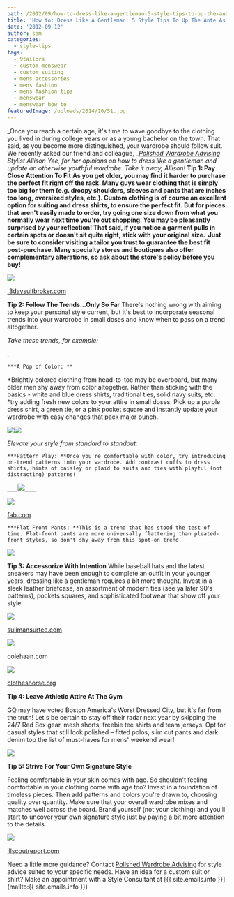 ```yaml
---
path: /2012/09/how-to-dress-like-a-gentleman-5-style-tips-to-up-the-ante-as-you-age/
title: 'How to: Dress Like A Gentleman: 5 Style Tips To Up The Ante As You Age'
date: '2012-09-12'
author: sam
categories:
  - style-tips
tags:
  - 9tailors
  - custom menswear
  - custom suiting
  - mens accessories
  - mens fashion
  - mens fashion tips
  - menswear
  - menswear how to
featuredImage: /uploads/2014/10/51.jpg
---
```

_Once you reach a certain age, it's time to wave goodbye to the clothing you lived in during college years or as a young bachelor on the town. That said, as you become more distinguished, your wardrobe should follow suit. We recently asked our friend and colleague, _[_Polished Wardrobe Advising_](http://polishedadvising.com/) _Stylist Allison Yee, for her opinions on how to dress like a gentleman and update an otherwise youthful wardrobe. Take it away, Allison!_
********Tip 1: Pay Close Attention To Fit********
****As you get older, you may find it harder to purchase the perfect fit right off the rack. Many guys wear clothing that is simply too big for them (e.g. droopy shoulders, sleeves and pants that are inches too long, oversized styles, etc.). Custom clothing is of course an excellent option for suiting and dress shirts, to ensure the perfect fit. But for pieces that aren't easily made to order, try going one size down from what you normally wear next time you're out shopping. You may be pleasantly surprised by your reflection! That said, if you notice a garment pulls in certain spots or doesn't sit quite right, stick with your original size.  Just be sure to consider visiting a tailor you trust to guarantee the best fit post-purchase. Many specialty stores and boutiques also offer complementary alterations, so ask about the store's policy before you buy!****

[![](http://3.bp.blogspot.com/-rDvycm4HS_c/UFCtx8QIZhI/AAAAAAAAA3A/5nXoSMpNu3Y/s400/slimfit-1.jpg)](http://3.bp.blogspot.com/-rDvycm4HS_c/UFCtx8QIZhI/AAAAAAAAA3A/5nXoSMpNu3Y/s1600/slimfit-1.jpg)

[ 3daysuitbroker.com](http://3daysuitbroker.com/)

****Tip 2: Follow The Trends…Only So Far****
There's nothing wrong with aiming to keep your personal style current, but it's best to incorporate seasonal trends into your wardrobe in small doses and know when to pass on a trend altogether.

 _Take these trends, for example:_

 [](http://4.bp.blogspot.com/-umrDm7kGuLI/UFCuw2BkUZI/AAAAAAAAA3I/xzVMSU4sX8g/s1600/Navy_Two_Piece_Solids_Narrow_Peck_Lapel_Suits_Business_Dress__1__14236145963664683_690X500.jpg) [ ](http://4.bp.blogspot.com/-umrDm7kGuLI/UFCuw2BkUZI/AAAAAAAAA3I/xzVMSU4sX8g/s1600/Navy_Two_Piece_Solids_Narrow_Peck_Lapel_Suits_Business_Dress__1__14236145963664683_690X500.jpg)

	***A Pop of Color: **

*Brightly colored clothing from head-to-toe may be overboard, but many older men shy away from color altogether. Rather than sticking with the basics - white and blue dress shirts, traditional ties, solid navy suits, etc. 
*try adding fresh new colors to your attire in small doses. Pick up a purple dress shirt, a green tie, or a pink pocket square and instantly update your wardrobe with easy changes that pack major punch.

[![](http://3.bp.blogspot.com/-S8nUAUFsimw/UFCuy1i24RI/AAAAAAAAA3Q/9ROmAl5omvw/s320/Fine_Stipes_Luxuriant_Soft_Wool_Notch_Business_Suits__1__14773049266167046_690X500.jpg)](http://3.bp.blogspot.com/-S8nUAUFsimw/UFCuy1i24RI/AAAAAAAAA3Q/9ROmAl5omvw/s1600/Fine_Stipes_Luxuriant_Soft_Wool_Notch_Business_Suits__1__14773049266167046_690X500.jpg)[![](http://4.bp.blogspot.com/-umrDm7kGuLI/UFCuw2BkUZI/AAAAAAAAA3I/xzVMSU4sX8g/s320/Navy_Two_Piece_Solids_Narrow_Peck_Lapel_Suits_Business_Dress__1__14236145963664683_690X500.jpg)](http://4.bp.blogspot.com/-umrDm7kGuLI/UFCuw2BkUZI/AAAAAAAAA3I/xzVMSU4sX8g/s1600/Navy_Two_Piece_Solids_Narrow_Peck_Lapel_Suits_Business_Dress__1__14236145963664683_690X500.jpg)

_Elevate your style from standard to standout:_

	***Pattern Play: **Once you're comfortable with color, try introducing on-trend patterns into your wardrobe. Add contrast cuffs to dress shirts, hints of paisley or plaid to suits and ties with playful (not distracting) patterns!

[      ![](http://4.bp.blogspot.com/-XrczCrc5B9M/UFCxjBaI-OI/AAAAAAAAA3w/JBpYC06_pzY/s200/images-1.jpeg)       ](http://4.bp.blogspot.com/-XrczCrc5B9M/UFCxjBaI-OI/AAAAAAAAA3w/JBpYC06_pzY/s1600/images-1.jpeg)

[![](http://1.bp.blogspot.com/-eAndsFefJAE/UFCyRkJn69I/AAAAAAAAA34/FT_MmUyjZq8/s200/193209-612x612-1.png.jpeg)](http://1.bp.blogspot.com/-eAndsFefJAE/UFCyRkJn69I/AAAAAAAAA34/FT_MmUyjZq8/s1600/193209-612x612-1.png.jpeg)

[fab.com](http://fab.com/)

	***Flat Front Pants: **This is a trend that has stood the test of time. Flat-front pants are more universally flattering than pleated-front styles, so don't shy away from this spot-on trend

[![](http://1.bp.blogspot.com/-aXJvgC0V1uY/UFCy02e0KHI/AAAAAAAAA4A/RJo_DRuvneE/s1600/suit_pantfront_flat2.jpg)](http://1.bp.blogspot.com/-aXJvgC0V1uY/UFCy02e0KHI/AAAAAAAAA4A/RJo_DRuvneE/s1600/suit_pantfront_flat2.jpg)

**Tip 3:** **Accessorize With Intention**
While baseball hats and the latest sneakers may have been enough to complete an outfit in your younger years, dressing like a gentleman requires a bit more thought. Invest in a sleek leather briefcase, an assortment of modern ties (see ya later 90's patterns), pockets squares, and sophisticated footwear that show off your style.

[![](http://1.bp.blogspot.com/-sYzWJCCWbm8/UFCzIs0ucnI/AAAAAAAAA4I/YDM5uQxdyJg/s320/Unknown.jpeg)](http://1.bp.blogspot.com/-sYzWJCCWbm8/UFCzIs0ucnI/AAAAAAAAA4I/YDM5uQxdyJg/s1600/Unknown.jpeg)

[sulimansurtee.com](http://sulimansurtee.com/)

[![](http://1.bp.blogspot.com/-zf61hzP_x1k/UFC1ERNf5vI/AAAAAAAAA4g/a3TPom1lRXM/s1600/Air-Madison-Wingtip-Oxford-C10845_A.png.jpeg)](http://1.bp.blogspot.com/-zf61hzP_x1k/UFC1ERNf5vI/AAAAAAAAA4g/a3TPom1lRXM/s1600/Air-Madison-Wingtip-Oxford-C10845_A.png.jpeg)

colehaan.com

[![](http://3.bp.blogspot.com/-1_GUHzhw2Ss/UFCz4-gldbI/AAAAAAAAA4Y/dF9zee1fDyo/s1600/images-2.jpeg)](http://3.bp.blogspot.com/-1_GUHzhw2Ss/UFCz4-gldbI/AAAAAAAAA4Y/dF9zee1fDyo/s1600/images-2.jpeg)

[clotheshorse.org](http://clotheshorse.org/)

****Tip 4:** **Leave Athletic Attire At The Gym****

GQ may have voted Boston America's Worst Dressed City, but it's far from the truth! Let's be certain to stay off their radar next year by skipping the 24/7 Red Sox gear, mesh shorts, freebie tee shirts and team jerseys. Opt for casual styles that still look polished – fitted polos, slim cut pants and dark denim top the list of must-haves for mens' weekend wear!

[![](http://1.bp.blogspot.com/-za4JwDmLLiY/UFC3Q0mwq8I/AAAAAAAAA4o/o-b2V_jhm-0/s400/images.jpeg)](http://1.bp.blogspot.com/-za4JwDmLLiY/UFC3Q0mwq8I/AAAAAAAAA4o/o-b2V_jhm-0/s1600/images.jpeg)

**Tip 5: Strive For Your Own Signature Style**

Feeling comfortable in your skin comes with age. So shouldn't feeling comfortable in your clothing come with age too? Invest in a foundation of timeless pieces. Then add patterns and colors you're drawn to, choosing quality over quantity. Make sure that your overall wardrobe mixes and matches well across the board. Brand yourself (not your clothing) and you'll start to uncover your own signature style just by paying a bit more attention to the details.

[![](http://3.bp.blogspot.com/-JQ7RteJUgYI/UFC4CTtCR2I/AAAAAAAAA4w/S4yvSRZ2xVo/s400/man-closet-home-deco-clean-wood-dark-590ch021011.jpg)](http://3.bp.blogspot.com/-JQ7RteJUgYI/UFC4CTtCR2I/AAAAAAAAA4w/S4yvSRZ2xVo/s1600/man-closet-home-deco-clean-wood-dark-590ch021011.jpg)

[illscoutreport.com](http://illscoutreport.com/)

Need a little more guidance? Contact [Polished Wardrobe Advising](http://polishedadvising.com/) for style advice suited to your specific needs. Have an idea for a custom suit or shirt? Make an appointment with a Style Consultant at [{{ site.emails.info }}](mailto:{{ site.emails.info }})